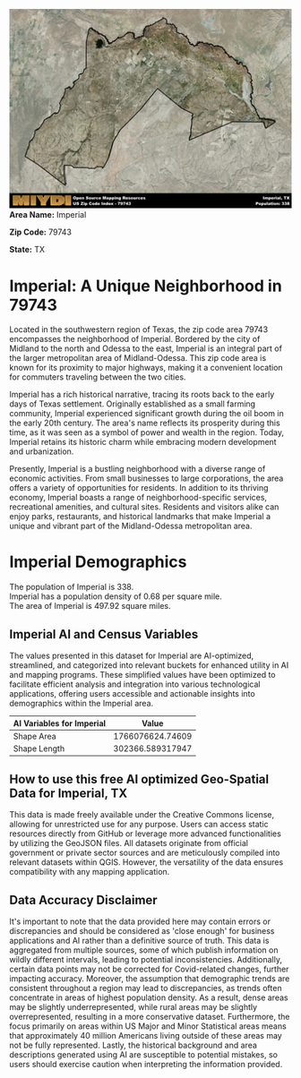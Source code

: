 ![Image Alt Text](../_images/79743.png)
**Area Name:** Imperial

**Zip Code:** 79743

**State:** TX


# Imperial: A Unique Neighborhood in 79743  

Located in the southwestern region of Texas, the zip code area 79743 encompasses the neighborhood of Imperial. Bordered by the city of Midland to the north and Odessa to the east, Imperial is an integral part of the larger metropolitan area of Midland-Odessa. This zip code area is known for its proximity to major highways, making it a convenient location for commuters traveling between the two cities.

Imperial has a rich historical narrative, tracing its roots back to the early days of Texas settlement. Originally established as a small farming community, Imperial experienced significant growth during the oil boom in the early 20th century. The area's name reflects its prosperity during this time, as it was seen as a symbol of power and wealth in the region. Today, Imperial retains its historic charm while embracing modern development and urbanization.

Presently, Imperial is a bustling neighborhood with a diverse range of economic activities. From small businesses to large corporations, the area offers a variety of opportunities for residents. In addition to its thriving economy, Imperial boasts a range of neighborhood-specific services, recreational amenities, and cultural sites. Residents and visitors alike can enjoy parks, restaurants, and historical landmarks that make Imperial a unique and vibrant part of the Midland-Odessa metropolitan area.

# Imperial Demographics

The population of Imperial is 338.  
Imperial has a population density of 0.68 per square mile.  
The area of Imperial is 497.92 square miles.  

## Imperial AI and Census Variables

The values presented in this dataset for Imperial are AI-optimized, streamlined, and categorized into relevant buckets for enhanced utility in AI and mapping programs. These simplified values have been optimized to facilitate efficient analysis and integration into various technological applications, offering users accessible and actionable insights into demographics within the Imperial area.

| AI Variables for Imperial | Value |
|-------------|-------|
| Shape Area | 1766076624.74609 |
| Shape Length | 302366.589317947 |

## How to use this free AI optimized Geo-Spatial Data for Imperial, TX

This data is made freely available under the Creative Commons license, allowing for unrestricted use for any purpose. Users can access static resources directly from GitHub or leverage more advanced functionalities by utilizing the GeoJSON files. All datasets originate from official government or private sector sources and are meticulously compiled into relevant datasets within QGIS. However, the versatility of the data ensures compatibility with any mapping application.

## Data Accuracy Disclaimer
It's important to note that the data provided here may contain errors or discrepancies and should be considered as 'close enough' for business applications and AI rather than a definitive source of truth. This data is aggregated from multiple sources, some of which publish information on wildly different intervals, leading to potential inconsistencies. Additionally, certain data points may not be corrected for Covid-related changes, further impacting accuracy. Moreover, the assumption that demographic trends are consistent throughout a region may lead to discrepancies, as trends often concentrate in areas of highest population density. As a result, dense areas may be slightly underrepresented, while rural areas may be slightly overrepresented, resulting in a more conservative dataset. Furthermore, the focus primarily on areas within US Major and Minor Statistical areas means that approximately 40 million Americans living outside of these areas may not be fully represented. Lastly, the historical background and area descriptions generated using AI are susceptible to potential mistakes, so users should exercise caution when interpreting the information provided.
